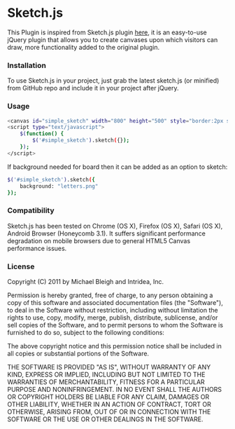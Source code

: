 # Sketch.js
This Plugin is inspired from Sketch.js plugin [here](http://intridea.github.io/sketch.js/), it is an easy-to-use jQuery plugin that allows you to create canvases upon which visitors can draw, more functionality added to the original plugin.

### Installation
To use Sketch.js in your project, just grab the latest sketch.js (or minified) from GitHub repo and include it in your project after jQuery.

### Usage
```sh
<canvas id="simple_sketch" width="800" height="500" style="border:2px solid #000;"></canvas>
<script type="text/javascript">
    $(function() {
        $('#simple_sketch').sketch({});
    });
</script>
```
If background needed for board then it can be added as an option to sketch:
```sh
$('#simple_sketch').sketch({
    background: "letters.png"
});
```

### Compatibility

Sketch.js has been tested on Chrome (OS X), Firefox (OS X), Safari (OS X), Android Browser (Honeycomb 3.1). It suffers significant performance degradation on mobile browsers due to general HTML5 Canvas performance issues.

### License

Copyright (C) 2011 by Michael Bleigh and Intridea, Inc.

Permission is hereby granted, free of charge, to any person obtaining a copy of this software and associated documentation files (the "Software"), to deal in the Software without restriction, including without limitation the rights to use, copy, modify, merge, publish, distribute, sublicense, and/or sell copies of the Software, and to permit persons to whom the Software is furnished to do so, subject to the following conditions:

The above copyright notice and this permission notice shall be included in all copies or substantial portions of the Software.

THE SOFTWARE IS PROVIDED "AS IS", WITHOUT WARRANTY OF ANY KIND, EXPRESS OR IMPLIED, INCLUDING BUT NOT LIMITED TO THE WARRANTIES OF MERCHANTABILITY, FITNESS FOR A PARTICULAR PURPOSE AND NONINFRINGEMENT. IN NO EVENT SHALL THE AUTHORS OR COPYRIGHT HOLDERS BE LIABLE FOR ANY CLAIM, DAMAGES OR OTHER LIABILITY, WHETHER IN AN ACTION OF CONTRACT, TORT OR OTHERWISE, ARISING FROM, OUT OF OR IN CONNECTION WITH THE SOFTWARE OR THE USE OR OTHER DEALINGS IN THE SOFTWARE.
